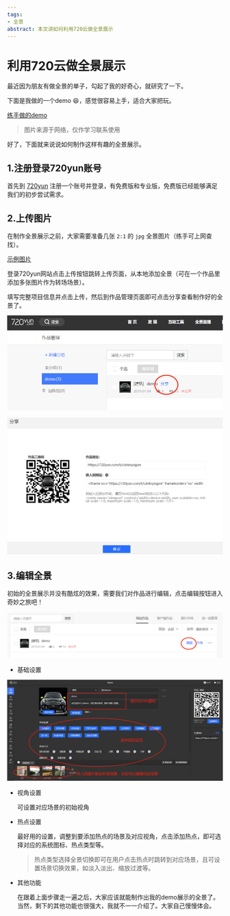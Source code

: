```yaml
---
tags:
- 全景
abstract: 本文讲如何利用720云做全景展示
---
```


# 利用720云做全景展示

<TagGroup/>

最近因为朋友有做全景的单子，勾起了我的好奇心，就研究了一下。

下面是我做的一个demo :laughing:，感觉很容易上手，适合大家把玩。

[练手做的demo](https://720yun.com/t/cdvknyiqpre)

> 图片来源于网络，仅作学习联系使用

好了，下面就来说说如何制作这样有趣的全景展示。

## 1.注册登录720yun账号

首先到 [720yun](https://720yun.com/find) 注册一个账号并登录，有免费版和专业版，免费版已经能够满足我们的初步尝试需求。

## 2.上传图片

在制作全景展示之前，大家需要准备几张 `2:1` 的 `jpg` 全景图片（练手可上网查找）。

[示例图片](https://ssl-offical.720static.com/tool/demo/720yun_demo_panorama.jpg)

登录720yun网站点击上传按钮跳转上传页面，从本地添加全景（可在一个作品里添加多张图片作为转场场景）。

填写完整项目信息并点击上传，然后到作品管理页面即可点击分享查看制作好的全景了。

![分享](./img/720yun_share.png)

![查看](./img/720yun_show.png)

## 3.编辑全景

初始的全景展示并没有酷炫的效果，需要我们对作品进行编辑，点击编辑按钮进入奇妙之旅吧！

![编辑](./img/720yun_edit.png)

- 基础设置

![基础](./img/720yun_base.png)

- 视角设置

    可设置对应场景的初始视角

- 热点设置

    最好用的设置，调整到要添加热点的场景及对应视角，点击添加热点，即可选择对应的系统图标、热点类型等。

    > 热点类型选择全景切换即可在用户点击热点时跳转到对应场景，且可设置场景切换效果，如淡入淡出、缩放过渡等。

- 其他功能

    在跟着上面步骤走一遍之后，大家应该就能制作出我的demo展示的全景了。当然，剩下的其他功能也很强大，我就不一一介绍了。大家自己慢慢体会。


<Gitalk/>